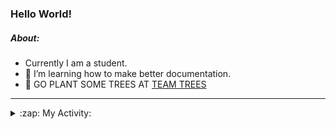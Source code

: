 ### Hello World!

##### About:
- Currently I am a student.
- 🌱 I’m learning how to make better documentation.
- 🌱 GO PLANT SOME TREES AT [TEAM TREES](https://teamtrees.org/)

---
<details>
  <summary>:zap: My Activity:</summary>
  
<!--START_SECTION:waka-->
![Code Time](http://img.shields.io/badge/Code%20Time-1%2C164%20hrs%208%20mins-blue)

**I'm a Night 🦉** 

```text
🌞 Morning                1891 commits        ███░░░░░░░░░░░░░░░░░░░░░░   10.11 % 
🌆 Daytime                6363 commits        █████████░░░░░░░░░░░░░░░░   34.01 % 
🌃 Evening                5323 commits        ███████░░░░░░░░░░░░░░░░░░   28.45 % 
🌙 Night                  5132 commits        ███████░░░░░░░░░░░░░░░░░░   27.43 % 
```
📅 **I'm Most Productive on Wednesday** 

```text
Monday                   2650 commits        ████░░░░░░░░░░░░░░░░░░░░░   14.16 % 
Tuesday                  2565 commits        ███░░░░░░░░░░░░░░░░░░░░░░   13.71 % 
Wednesday                4371 commits        ██████░░░░░░░░░░░░░░░░░░░   23.36 % 
Thursday                 2407 commits        ███░░░░░░░░░░░░░░░░░░░░░░   12.87 % 
Friday                   1925 commits        ███░░░░░░░░░░░░░░░░░░░░░░   10.29 % 
Saturday                 1641 commits        ██░░░░░░░░░░░░░░░░░░░░░░░   08.77 % 
Sunday                   3150 commits        ████░░░░░░░░░░░░░░░░░░░░░   16.84 % 
```


📊 **This Week I Spent My Time On** 

```text
🔥 Editors: 
IntelliJ                 4 hrs 51 mins       █████████████████████████   100.00 % 

🐱‍💻 Projects: 
intro                    4 hrs 44 mins       ████████████████████████░   97.73 % 
Unknown Project          5 mins              █░░░░░░░░░░░░░░░░░░░░░░░░   02.05 % 
android-demo             0 secs              ░░░░░░░░░░░░░░░░░░░░░░░░░   00.23 % 
```


 Last Updated on 20/08/2023 17:10:02 UTC
<!--END_SECTION:waka-->
</details>
